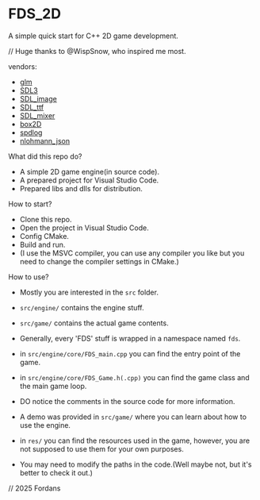 # FDS_2D
A simple quick start for C++ 2D game development.

//
Huge thanks to @WispSnow, who inspired me most.

vendors:
- [glm](https://github.com/g-truc/glm)
- [SDL3](https://github.com/libsdl-org/SDL)
- [SDL_image](https://github.com/libsdl-org/SDL_image)
- [SDL_ttf](https://github.com/libsdl-org/SDL_ttf)
- [SDL_mixer](https://github.com/libsdl-org/SDL_mixer)
- [box2D](https://github.com/erincatto/Box2D)
- [spdlog](https://github.com/gabime/spdlog)
- [nlohmann_json](https://github.com/nlohmann/json)

What did this repo do?
- A simple 2D game engine(in source code).
- A prepared project for Visual Studio Code.
- Prepared libs and dlls for distribution.

How to start?
- Clone this repo.
- Open the project in Visual Studio Code.
- Config CMake.
- Build and run.
- (I use the MSVC compiler, you can use any compiler you like but you need to change the compiler settings in CMake.)

How to use?
- Mostly you are interested in the `src` folder.
- `src/engine/` contains the engine stuff.
- `src/game/` contains the actual game contents.

- Generally, every 'FDS' stuff is wrapped in a namespace named `fds`.
- in `src/engine/core/FDS_main.cpp` you can find the entry point of the game.
- in `src/engine/core/FDS_Game.h(.cpp)` you can find the game class and the main game loop.
- DO notice the comments in the source code for more information.

- A demo was provided in `src/game/` where you can learn about how to use the engine.

- in `res/` you can find the resources used in the game, however, you are not supposed to use them for your own purposes.

- You may need to modify the paths in the code.(Well maybe not, but it's better to check it out.)

// 2025 Fordans